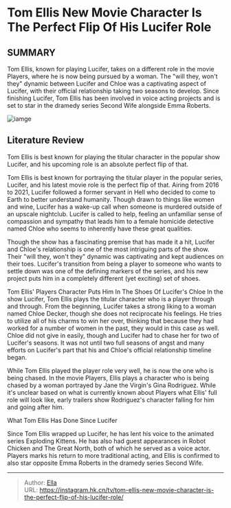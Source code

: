 # Tom Ellis  New Movie Character Is The Perfect Flip Of His Lucifer Role


## SUMMARY 



  Tom Ellis, known for playing Lucifer, takes on a different role in the movie Players, where he is now being pursued by a woman.   The &#34;will they, won&#39;t they&#34; dynamic between Lucifer and Chloe was a captivating aspect of Lucifer, with their official relationship taking two seasons to develop.   Since finishing Lucifer, Tom Ellis has been involved in voice acting projects and is set to star in the dramedy series Second Wife alongside Emma Roberts.  

![iamge](https://static1.srcdn.com/wordpress/wp-content/uploads/2024/01/tom-ellis-lucifer.jpg)

## Literature Review
Tom Ellis is best known for playing the titular character in the popular show Lucifer, and his upcoming role is an absolute perfect flip of that.




Tom Ellis is best known for portraying the titular player in the popular series, Lucifer, and his latest movie role is the perfect flip of that. Airing from 2016 to 2021, Lucifer followed a former servant in Hell who decided to come to Earth to better understand humanity. Though drawn to things like women and wine, Lucifer has a wake-up call when someone is murdered outside of an upscale nightclub. Lucifer is called to help, feeling an unfamiliar sense of compassion and sympathy that leads him to a female homicide detective named Chloe who seems to inherently have these great qualities.




Though the show has a fascinating premise that has made it a hit, Lucifer and Chloe&#39;s relationship is one of the most intriguing parts of the show. Their &#34;will they, won&#39;t they&#34; dynamic was captivating and kept audiences on their toes. Lucifer&#39;s transition from being a player to someone who wants to settle down was one of the defining markers of the series, and his new project puts him in a completely different (yet exciting) set of shoes.


 Tom Ellis&#39; Players Character Puts Him In The Shoes Of Lucifer&#39;s Chloe 
In the show Lucifer, Tom Ellis plays the titular character who is a player through and through. From the beginning, Lucifer takes a strong liking to a woman named Chloe Decker, though she does not reciprocate his feelings. He tries to utilize all of his charms to win her over, thinking that because they had worked for a number of women in the past, they would in this case as well. Chloe did not give in easily, though and Lucifer had to chase her for two of Lucifer&#39;s seasons. It was not until two full seasons of angst and many efforts on Lucifer&#39;s part that his and Chloe&#39;s official relationship timeline began.




While Tom Ellis played the player role very well, he is now the one who is being chased. In the movie Players, Ellis plays a character who is being chased by a woman portrayed by Jane the Virgin&#39;s Gina Rodriguez. While it&#39;s unclear based on what is currently known about Players what Ellis&#39; full role will look like, early trailers show Rodriguez&#39;s character falling for him and going after him.



 What Tom Ellis Has Done Since Lucifer 
          

Since Tom Ellis wrapped up Lucifer, he has lent his voice to the animated series Exploding Kittens. He has also had guest appearances in Robot Chicken and The Great North, both of which he served as a voice actor. Players marks his return to more traditional acting, and Ellis is confirmed to also star opposite Emma Roberts in the dramedy series Second Wife.






 

---

> Author: [Ella](https://instagram.hk.cn/)  
> URL: https://instagram.hk.cn/tv/tom-ellis-new-movie-character-is-the-perfect-flip-of-his-lucifer-role/  

